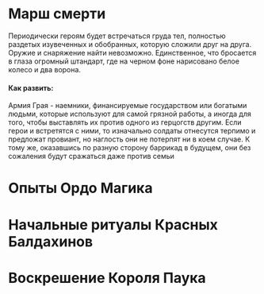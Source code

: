 # Марш смерти
Периодически героям будет встречаться груда тел, полностью раздетых изувеченных и обобранных, которую сложили друг на друга. Оружие и снаряжение найти невозможно. Единственное, что бросается в глаза огромный штандарт, где на черном фоне нарисовано белое колесо и два ворона.

#### Как развить:
Армия Грая - наемники, финансируемые государством или богатыми людьми, которые используют для самой грязной работы, а иногда для того, чтобы выставлять их против одного из герцогств другим. Если герои и встретятся с ними, то изначально солдаты отнесутся терпимо и предложат провиант, но наглость они не потерпят ни в коем случае. К тому же, оказавшись по разную сторону баррикад в будущем, они без сожаления будут сражаться даже против семьи
# Опыты Ордо Магика

# Начальные ритуалы Красных Балдахинов

# Воскрешение Короля Паука